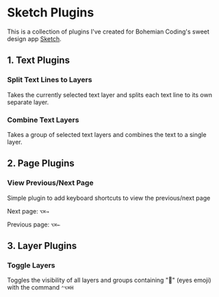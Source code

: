 # Sketch Plugins

This is a collection of plugins I've created for Bohemian Coding's sweet design app [Sketch](http://bohemiancoding.com/sketch/).

## 1. Text Plugins

### Split Text Lines to Layers
Takes the currently selected text layer and splits each text line to its own separate layer. 

### Combine Text Layers
Takes a group of selected text layers and combines the text to a single layer.

## 2. Page Plugins

### View Previous/Next Page
Simple plugin to add keyboard shortcuts to view the previous/next page 

Next page: `⌥⌘→`

Previous page: `⌥⌘←`

## 3. Layer Plugins

### Toggle Layers
Toggles the visibility of all layers and groups containing ":eyes:" (eyes emoji) with the command `⌃⌥⌘H`



